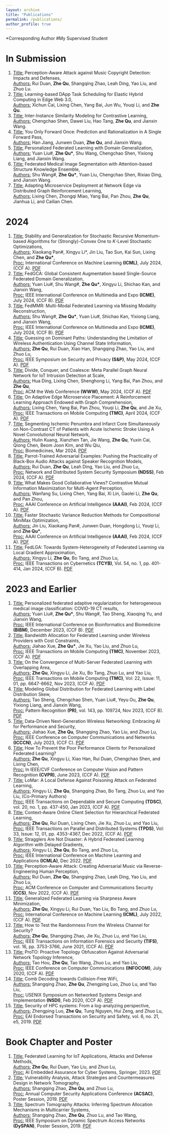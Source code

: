```yaml
---
layout: archive
title: "Publications"
permalink: /publications/
author_profile: true
---
```

\*Corresponding Author   \#My Supervised Student      

In Submission
=====
1. <ins>Title:</ins> Perception-Aware Attack against Music Copyright Detection: Impacts and Defenses,\
<ins>Authors:</ins> Rui Duan, **Zhe Qu**, Shangqing Zhao, Leah Ding, Yao Liu, and Zhuo Lu.
2. <ins>Title:</ins> Learning-based DApp Task Scheduling for Elastic Hybrid Computing in Edge Web 3.0,\
<ins>Authors:</ins> Xichun Cai, Lixing Chen, Yang Bai, Jun Wu, Youqi Li, and **Zhe Qu**.
3. <ins>Title:</ins> Inter-Instance Similarity Modeling for Contrastive Learning,\
 <ins>Authors:</ins> Chengchao Shen, Dawei Liu, Hao Tang, **Zhe Qu**, and Jianxin Wang.
4. <ins>Title:</ins> You Only Forward Once: Prediction and Rationalization in A Single Forward Pass,\
   <ins>Authors:</ins> Han Jiang, Junwen Duan, **Zhe Qu**, and Jianxin Wang.
5. <ins>Title:</ins> Personalized Federated Learning with Domain Generalization,\
   <ins>Authors:</ins> Yuan Liu\#, **Zhe Qu\***, Shu Wang, Chengchao Shen, Yixiong Liang, and Jianxin Wang.
6. <ins>Title:</ins> Federated Medical Image Segmentation with Attention-based Structure Knowledge Ensemble,\
   <ins>Authors:</ins> Shu Wang\#, **Zhe Qu\***, Yuan Liu, Chengchao Shen, Rixiao Ding, and Jianxin Wang.
7. <ins>Title:</ins> Adapting Microservice Deployment at Network Edge via Distributed Graph Reinforcement Learning,\
   <ins>Authors:</ins> Lixing Chen, Zhongqi Miao, Yang Bai, Pan Zhou, **Zhe Qu**, Jianhua Li, and Cailian Chen.

2024
=====
1. <ins>Title:</ins> Stability and Generalization for Stochastic Recursive Momentum-based Algorithms for (Strongly)-Convex One to $K$-Level Stochastic Optimizations,\
   <ins>Authors:</ins> Xiaokang Pan\#, Xingyu Li\*, Jin Liu, Tao Sun, Kai Sun, Lixing Chen, and **Zhe Qu\***,\
   <ins>Proc:</ins> International Conference on Machine Learning **(ICML)**, July 2024, (CCF A). [PDF]()
2. <ins>Title:</ins> FedGCA: Global Consistent Augmentation based Single-Source Federated Domain Generalization,\
   <ins>Authors:</ins> Yuan Liu\#, Shu Wang\#, **Zhe Qu\***, Xingyu Li, Shichao Kan, and Jianxin Wang,\
   <ins>Proc:</ins> IEEE International Conference on Multimedia and Expo **(ICME)**, July 2024, (CCF B). [PDF]()
3. <ins>Title:</ins> FedMMR: Multi-Modal Federated Learning via Missing Modality Reconstruction,\
   <ins>Authors:</ins> Shu Wang\#, **Zhe Qu\***, Yuan Liu\#, Shichao Kan, Yixiong Liang, and Jianxin Wang,\
   <ins>Proc:</ins> IEEE International Conference on Multimedia and Expo **(ICME)**, July 2024, (CCF B). [PDF]()
4. <ins>Title:</ins> Guessing on Dominant Paths: Understanding the Limitation of Wireless Authentication Using Channel State Information,\
   <ins>Authors:</ins> **Zhe Qu**, Rui Duan, Xiao Han, Shangqing Zhao, Yao Liu, and Zhuo Lu,\
   <ins>Proc:</ins> IEEE Symposium on Security and Privacy **(S&P)**, May 2024, (CCF A). [PDF](https://www.computer.org/csdl/proceedings-article/sp/2024/313000a042/1RjEagFjTDW)
5. <ins>Title:</ins> Divide, Conquer, and Coalesce: Meta Parallel Graph Neural Network for IoT Intrusion Detection at Scale,\
   <ins>Authors:</ins> Hua Ding, Lixing Chen, Shenghong Li, Yang Bai, Pan Zhou, and **Zhe Qu**,\
   <ins>Proc:</ins> ACM the Web Conference **(WWW)**, May 2024, (CCF A). [PDF]()
6. <ins>Title:</ins> On Adaptive Edge Microservice Placement: A Reinforcement Learning Approach Endowed with Graph Comprehension,\
   <ins>Authors:</ins> Lixing Chen, Yang Bai, Pan Zhou, Youqi Li, **Zhe Qu**, and Jie Xu,\
   <ins>Proc:</ins> IEEE Transactions on Mobile Computing **(TMC)**, April 2024, (CCF A). [PDF]()
7. <ins>Title:</ins> Segmenting Ischemic Penumbra and Infarct Core Simultaneously on Non-Contrast CT of Patients with Acute Ischemic Stroke Using A Novel Convolutional Neural Network,\
   <ins>Authors:</ins> Hulin Kuang, Xianzhen Tan, Jie Wang, **Zhe Qu**, Yuxin Cai, Qiong Chen, Beom Joon Kim, and Wu Qiu,\
   <ins>Proc:</ins> Biomedicines, Mar 2024. [PDF](https://www.mdpi.com/2227-9059/12/3/580)
8. <ins>Title:</ins> Parrot-Trained Adversarial Examples: Pushing the Practicality of Black-Box Audio Attacks against Speaker Recognition Models,\
   <ins>Authors:</ins> Rui Duan, **Zhe Qu**, Leah Ding, Yao Liu, and Zhuo Lu,\
   <ins>Proc:</ins> Network and Distributed System Security Symposium **(NDSS)**, Feb 2024, (CCF A). [PDF](https://www.ndss-symposium.org/wp-content/uploads/2024-545-paper.pdf)
9. <ins>Title:</ins> What Makes Good Collaborative Views? Contrastive Mutual Information Maximization for Multi-Agent Perception,\
   <ins>Authors:</ins> Wanfang Su, Lixing Chen, Yang Bai, Xi Lin, Gaolei Li, **Zhe Qu**, and Pan Zhou,\
   <ins>Proc:</ins> AAAI Conference on Artificial Intelligence **(AAAI)**, Feb 2024, (CCF A). [PDF](https://arxiv.org/pdf/2403.10068.pdf)
10. <ins>Title:</ins> Faster Stochastic Variance Reduction Methods for Compositional MiniMax Optimization,\
   <ins>Authors:</ins> Jin Liu, Xiaokang Pan\#, Junwen Duan, Hongdong Li, Youqi Li, and **Zhe Qu\***,\
   <ins>Proc:</ins> AAAI Conference on Artificial Intelligence **(AAAI)**, Feb 2024, (CCF A). [PDF](https://arxiv.org/pdf/2308.09604.pdf)
11. <ins>Title:</ins> FedLGA: Towards System-Heterogeneity of Federated Learning via Local Gradient Approximation,\
   <ins>Authors:</ins> Xingyu Li, **Zhe Qu**, Bo Tang, and Zhuo Lu,\
   <ins>Proc:</ins> IEEE Transactions on Cybernetics **(TCYB)**, Vol. 54, no. 1, pp. 401-414, Jan 2024, (CCF B). [PDF](https://arxiv.org/pdf/2112.11989.pdf)

2023 and Earlier
====
1. <ins>Title:</ins> Personalized federated adaptive regularization for heterogeneous medical image classification: COVID-19 CT results,\
   <ins>Authors:</ins> Yuan Liu\#, **Zhe Qu\***, Shu Wang\#, Tao Sheng, Xiaoqing Yu, and Jianxin Wang,\
   <ins>Proc:</ins> IEEE International Conference on Bioinformatics and Biomedicine **(BIBM)**, December 2023, (CCF B). [PDF](https://ieeexplore.ieee.org/abstract/document/10385702)
2. <ins>Title:</ins> Bandwidth Allocation for Federated Learning under Wireless Providers with Cost Constraints,\
   <ins>Authors:</ins> Jiahao Xue, **Zhe Qu\***, Jie Xu, Yao Liu, and Zhuo Lu,\
   <ins>Proc:</ins> IEEE Transactions on Mobile Computing **(TMC)**, November 2023, (CCF A). [PDF](https://csalab.site/getsrc/?n=papers/24xqx-tmc.pdf)
4. <ins>Title:</ins> On the Convergence of Multi-Server Federated Learning with Overlapping Area,\
   <ins>Authors:</ins> **Zhe Qu**, Xingyu Li, Jie Xu, Bo Tang, Zhuo Lu, and Yao Liu,\
   <ins>Proc:</ins> IEEE Transactions on Mobile Computing **(TMC)**, Vol: 22, Issue: 11, 01, pp. 6647-6662, Nov 2023, (CCF A). [PDF](https://arxiv.org/pdf/2208.07893.pdf)
5. <ins>Title:</ins> Modeling Global Distribution for Federated Learning with Label Distribution Skew,\
   <ins>Authors:</ins> Tao Sheng, Chengchao Shen, Yuan Liu\#, Yeyu Ou, **Zhe Qu**, Yixiong Liang, and Jianxin Wang,\
   <ins>Proc:</ins> Pattern Recognition **(PR)**, vol. 143, pp. 109724, Nov 2023, (CCF B). [PDF](https://arxiv.org/abs/2212.08883.pdf)
6. <ins>Title:</ins> Data-Driven Next-Generation Wireless Networking: Embracing AI for Performance and Security,\
   <ins>Authors:</ins> Jiahao Xue, **Zhe Qu**, Shangqing Zhao, Yao Liu, and Zhuo Lu,\
   <ins>Proc:</ins> IEEE Conference on Computer Communications and Networks **(ICCCN)**, July 2023, (CCF C). [PDF](https://arxiv.org/abs/2306.06178.pdf)
7. <ins>Title:</ins> How To Prevent the Poor Performance Clients for Personalized Federated Learning?\
   <ins>Authors:</ins> **Zhe Qu**, Xingyu Li, Xiao Han, Rui Duan, Chengchao Shen, and Lixing Chen,\
   <ins>Proc:</ins> In IEEE/CVF Conference on Computer Vision and Pattern Recognition **(CVPR)**, June 2023, (CCF A). [PDF](https://openaccess.thecvf.com/content/CVPR2023/papers/Qu_How_To_Prevent_the_Poor_Performance_Clients_for_Personalized_Federated_CVPR_2023_paper.pdf)
8. <ins>Title:</ins> LoMar: A Local Defense Against Poisoning Attack on Federated Learning,\
   <ins>Authors:</ins> Xingyu Li, **Zhe Qu**, Shangqing Zhao, Bo Tang, Zhuo Lu, and Yao Liu, (Co-Primary Authors)\
   <ins>Proc:</ins> IEEE Transactions on Dependable and Secure Computing **(TDSC)**, vol. 20, no. 1, pp. 437-450, Jan 2023, (CCF A). [PDF](https://arxiv.org/pdf/2201.02873.pdf)
9. <ins>Title:</ins> Context-Aware Online Client Selection for Hierarchical Federated Learning,\
   <ins>Authors:</ins> **Zhe Qu**, Rui Duan, Lixing Chen, Jie Xu, Zhuo Lu, and Yao Liu,\
   <ins>Proc:</ins> IEEE Transactions on Parallel and Distributed Systems **(TPDS)**, Vol: 33, Issue: 12, 01, pp. 4353-4367, Dec 2022, (CCF A). [PDF](https://arxiv.org/pdf/2112.00925.pdf)
10. <ins>Title:</ins> Stragglers Are Not Disaster: A Hybrid Federated Learning Algorithm with Delayed Gradients,\
   <ins>Authors:</ins> Xingyu Li, **Zhe Qu**, Bo Tang, and Zhuo Lu,\
   <ins>Proc:</ins> IEEE International Conference on Machine Learning and Applications **(ICMLA)**, Dec 2022. [PDF](https://arxiv.org/pdf/2102.06329.pdf)
11. <ins>Title:</ins> Perception-Aware Attack: Creating Adversarial Music via Reverse-Engineering Human Perception,\
   <ins>Authors:</ins> Rui Duan, **Zhe Qu**, Shangqing Zhao, Leah Ding, Yao Liu, and Zhuo Lu,\
   <ins>Proc:</ins> ACM Conference on Computer and Communications Security **(CCS)**, Nov 2022, (CCF A). [PDF](https://arxiv.org/pdf/2207.13192.pdf)
12. <ins>Title:</ins> Generalized Federated Learning via Sharpness Aware Minimization,\
   <ins>Authors:</ins> **Zhe Qu**, Xingyu Li, Rui Duan, Yao Liu, Bo Tang, and Zhuo Lu,\
   <ins>Proc:</ins> International Conference on Machine Learning **(ICML)**, July 2022, (CCF A). [PDF](https://arxiv.org/pdf/2206.02618.pdf)
13. <ins>Title:</ins> How to Test the Randomness From the Wireless Channel for Security?\
   <ins>Authors:</ins> **Zhe Qu**, Shangqing Zhao, Jie Xu, Zhuo Lu, and Yao Liu,\
    <ins>Proc:</ins> IEEE Transactions on Information Forensics and Security **(TIFS)**, vol. 16, pp. 3753-3766, June 2021, (CCF A). [PDF](https://arxiv.org/pdf/2106.07715.pdf)
14. <ins>Title:</ins> ProTO: Proactive Topology Obfuscation Against Adversarial Network Topology Inference,\
   <ins>Authors:</ins> Tao Hou, **Zhe Qu**, Tao Wang, Zhuo Lu, and Yao Liu,\
   <ins>Proc:</ins> IEEE Conference on Computer Communications **(INFOCOM)**, July 2020, (CCF A). [PDF](https://csalab.site/getsrc/?n=papers/20hqw-info.pdf)
15. <ins>Title:</ins> Comb Decoding towards Collision-Free WiFi,\
   <ins>Authors:</ins> Shangqing Zhao, **Zhe Qu**, Zhengping Luo, Zhuo Lu, and Yao Liu,\
    <ins>Proc:</ins> USENIX Symposium on Networked Systems Design and Implementation **(NSDI)**, Feb 2020, (CCF A). [PDF](https://csalab.site/getsrc/?n=papers/20zql-nsdi.pdf)
16. <ins>Title:</ins> Security of HPC systems: From a log-analyzing perspective,\
   <ins>Authors:</ins> Zhengping Luo, **Zhe Qu**, Tung Nguyen, Hui Zeng, and Zhuo Lu,\
    <ins>Proc:</ins> EAI Endorsed Transactions on Security and Safety, vol. 6, no. 21, e5, 2019. [PDF](https://csalab.site/getsrc/?n=papers/19lqn-etss.pdf)


Book Chapter and Poster
=====
1. <ins>Title:</ins> Federated Learning for IoT Applications, Attacks and Defense Methods,\
   <ins>Authors:</ins> **Zhe Qu**, Rui Duan, Yao Liu, and Zhuo Lu,\
   <ins>Proc:</ins> AI Embedded Assurance for Cyber Systems, Springer, 2023. [PDF](https://link.springer.com/chapter/10.1007/978-3-031-42637-7_9)
2. <ins>Title:</ins> Vulnerability Analysis, Attack Strategies and Countermeasures Design in Network Tomography,\
   <ins>Authors:</ins> Shangqing Zhao, **Zhe Qu**, and Zhuo Lu,\
   <ins>Proc:</ins> Annual Computer Security Applications Conference **(ACSAC)**, Poster Session, 2019. [PDF](https://csalab.site/getsrc/?n=papers/19lqn-etss.pdf)
3. <ins>Title:</ins> Spectrum Tomography Attacks: Inferring Spectrum Allocation Mechanisms in Multicarrier Systems,\
   <ins>Authors:</ins> Shangqing Zhao, **Zhe Qu**, Zhuo Lu, and Tao Wang,\
   <ins>Proc:</ins> IEEE Symposium on Dynamic Spectrum Access Networks **(DySPAN)**, Poster Session, 2019. [PDF](https://csalab.site/getsrc/?n=papers/19zlw-dyspan.pdf)
